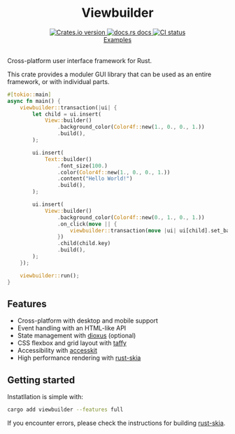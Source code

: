 <div align="center">
<h1>Viewbuilder</h1>
 <a href="https://crates.io/crates/viewbuilder">
    <img src="https://img.shields.io/crates/v/viewbuilder?style=flat-square"
    alt="Crates.io version" />
  </a>
  <a href="https://concoct-rs.github.io/viewbuilder/viewbuilder/index.html">
    <img src="https://img.shields.io/badge/docs-latest-blue.svg?style=flat-square"
      alt="docs.rs docs" />
  </a>
   <a href="https://github.com/concoct-rs/viewbuilder/actions">
    <img src="https://github.com/concoct-rs/viewbuilder/actions/workflows/ci.yml/badge.svg"
      alt="CI status" />
  </a>
</div>

<div align="center">
 <a href="https://github.com/concoct-rs/viewbuilder/tree/main/examples">Examples</a>
</div>

<br>

Cross-platform user interface framework for Rust.

This crate provides a moduler GUI library that can be used as an entire framework, or with individual parts.

```rust
#[tokio::main]
async fn main() {
    viewbuilder::transaction(|ui| {
        let child = ui.insert(
            View::builder()
                .background_color(Color4f::new(1., 0., 0., 1.))
                .build(),
        );

        ui.insert(
            Text::builder()
                .font_size(100.)
                .color(Color4f::new(1., 0., 0., 1.))
                .content("Hello World!")
                .build(),
        );

        ui.insert(
            View::builder()
                .background_color(Color4f::new(0., 1., 0., 1.))
                .on_click(move || {
                    viewbuilder::transaction(move |ui| ui[child].set_background_color(None))
                })
                .child(child.key)
                .build(),
        );
    });

    viewbuilder::run();
}
```

## Features
- Cross-platform with desktop and mobile support
- Event handling with an HTML-like API
- State management with [dioxus](https://github.com/DioxusLabs/dioxus/) (optional)
- CSS flexbox and grid layout with [taffy](https://github.com/DioxusLabs/taffy/)
- Accessibility with [accesskit](https://github.com/AccessKit/accesskit)
- High performance rendering with [rust-skia](https://github.com/rust-skia/rust-skia)

## Getting started
Instatllation is simple with:
```sh
cargo add viewbuilder --features full
```
If you encounter errors, please check the instructions for building [rust-skia](https://github.com/rust-skia/rust-skia).

